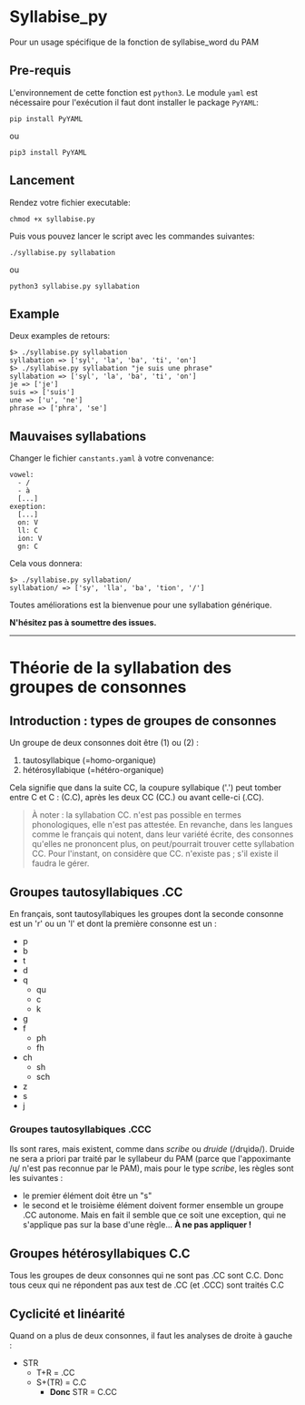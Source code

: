 # Syllabise_py
Pour un usage spécifique de la fonction de syllabise_word du PAM

## Pre-requis

L'environnement de cette fonction est `python3`. Le module `yaml` est nécessaire pour l'exécution il faut dont installer le package `PyYAML`:
```
pip install PyYAML
```
ou
```
pip3 install PyYAML
```

## Lancement

Rendez votre fichier executable:
```
chmod +x syllabise.py
```
Puis vous pouvez lancer le script avec les commandes suivantes:
```
./syllabise.py syllabation
```
ou
```
python3 syllabise.py syllabation
```

## Example

Deux examples de retours:

```
$> ./syllabise.py syllabation
syllabation => ['syl', 'la', 'ba', 'ti', 'on']
$> ./syllabise.py syllabation "je suis une phrase"
syllabation => ['syl', 'la', 'ba', 'ti', 'on']
je => ['je']
suis => ['suis']
une => ['u', 'ne']
phrase => ['phra', 'se']
```

## Mauvaises syllabations

Changer le fichier `canstants.yaml` à votre convenance:
```
vowel:
  - /
  - à
  [...]
exeption:
  [...]
  on: V
  ll: C
  ion: V
  gn: C

```
Cela vous donnera:
```
$> ./syllabise.py syllabation/
syllabation/ => ['sy', 'lla', 'ba', 'tion', '/']

```

Toutes améliorations est la bienvenue pour une syllabation générique.

__N'hésitez pas à soumettre des issues.__

---
# Théorie de la syllabation des groupes de consonnes

## Introduction : types de groupes de consonnes
Un groupe de deux consonnes doit être (1) ou (2) :
1. tautosyllabique (=homo-organique)
2. hétérosyllabique (=hétéro-organique)

Cela signifie que dans la suite CC, la coupure syllabique ('.') peut tomber entre C et C : (C.C), après les deux CC (CC.) ou avant celle-ci (.CC).

>À noter : la syllabation CC. n'est pas possible en termes phonologiques, elle n'est pas attestée. En revanche, dans les langues comme le français qui notent, dans leur variété écrite, des consonnes qu'elles ne prononcent plus, on peut/pourrait trouver cette syllabation CC. Pour l'instant, on considère que CC. n'existe pas ; s'il existe il faudra le gérer.

## Groupes tautosyllabiques .CC
En français, sont tautosyllabiques les groupes dont la seconde consonne est un 'r' ou un 'l' et dont la première consonne est un :
- p
- b
- t
- d
- q
  - qu
  - c
  - k
- g
- f
  - ph
  - fh
- ch
  - sh
  - sch
- z
- s
- j

### Groupes tautosyllabiques .CCC
Ils sont rares, mais existent, comme dans _scribe_ ou _druide_ (/drɥidə/). Druide ne sera a priori par traité par le syllabeur du PAM (parce que l'appoximante /ɥ/ n'est pas reconnue par le PAM), mais pour le type _scribe_, les règles sont les suivantes :
- le premier élément doit être un "s"
- le second et le troisième élément doivent former ensemble un groupe .CC autonome.
Mais en fait il semble que ce soit une exception, qui ne s'applique pas sur la base d'une règle... **À ne pas appliquer !**

## Groupes hétérosyllabiques C.C
Tous les groupes de deux consonnes qui ne sont pas .CC sont C.C. Donc tous ceux qui ne répondent pas aux test de .CC (et .CCC) sont traités C.C

## Cyclicité et linéarité
Quand on a plus de deux consonnes, il faut les analyses de droite à gauche :
- STR
  - T+R = .CC
  - S+(TR) = C.C
    - **Donc** STR = C.CC
